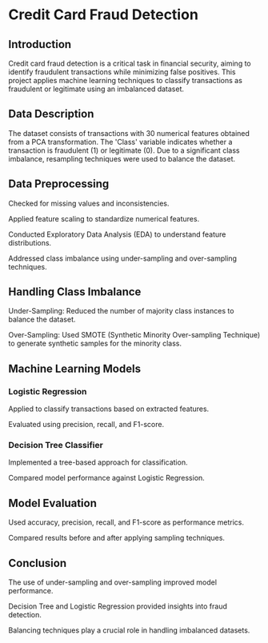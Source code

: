 # Credit Card Fraud Detection

## Introduction

Credit card fraud detection is a critical task in financial security, aiming to identify fraudulent transactions while minimizing false positives. This project applies machine learning techniques to classify transactions as fraudulent or legitimate using an imbalanced dataset.

## Data Description

The dataset consists of transactions with 30 numerical features obtained from a PCA transformation. The 'Class' variable indicates whether a transaction is fraudulent (1) or legitimate (0). Due to a significant class imbalance, resampling techniques were used to balance the dataset.

## Data Preprocessing

Checked for missing values and inconsistencies.

Applied feature scaling to standardize numerical features.

Conducted Exploratory Data Analysis (EDA) to understand feature distributions.

Addressed class imbalance using under-sampling and over-sampling techniques.

## Handling Class Imbalance

Under-Sampling: Reduced the number of majority class instances to balance the dataset.

Over-Sampling: Used SMOTE (Synthetic Minority Over-sampling Technique) to generate synthetic samples for the minority class.

## Machine Learning Models

### Logistic Regression

Applied to classify transactions based on extracted features.

Evaluated using precision, recall, and F1-score.

### Decision Tree Classifier

Implemented a tree-based approach for classification.

Compared model performance against Logistic Regression.

## Model Evaluation

Used accuracy, precision, recall, and F1-score as performance metrics.

Compared results before and after applying sampling techniques.

## Conclusion

The use of under-sampling and over-sampling improved model performance.

Decision Tree and Logistic Regression provided insights into fraud detection.

Balancing techniques play a crucial role in handling imbalanced datasets.

